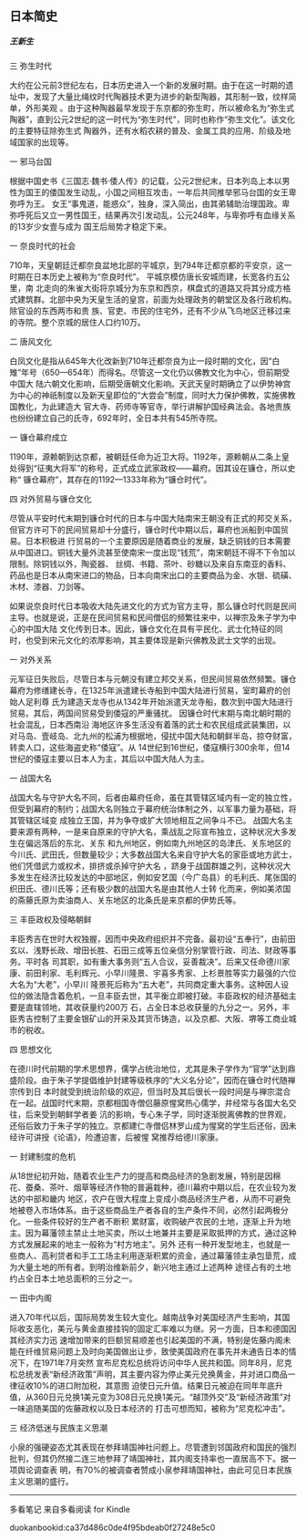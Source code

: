 ## 日本简史

##### 王新生



  三 弥生时代





大约在公元前3世纪左右，日本历史进入一个新的发展时期。由于在这一时期的遗址中，发现了大量比绳纹时代陶器技术更为进步的新型陶器，其形制一致，纹样简单，外形美观
。由于这种陶器最早发现于东京都的弥生町，所以被命名为“弥生式陶器”，直到公元2世纪的这一时代为“弥生时代”，同时也称作“弥生文化”。该文化的主要特征除弥生式
陶器外，还有水稻农耕的普及、金属工具的应用、阶级及地域国家的出现等。



  一 邪马台国





根据中国史书《三国志·魏书·倭人传》的记载，公元2世纪末，日本列岛上本以男性为国王的倭国发生动乱，小国之间相互攻击，一年后共同推举邪马台国的女王卑弥呼为王。
女王“事鬼道，能惑众”，独身，深入简出，由其弟辅助治理国政。卑弥呼死后又立一男性国王，结果再次引发动乱，公元248年，与卑弥呼有血缘关系的13岁少女壹与成为
国王后局势才稳定下来。



  一 奈良时代的社会





710年，天皇朝廷迁都奈良盆地北部的平城京，到794年迁都京都的平安京，这一时期在日本历史上被称为“奈良时代”。 平城京模仿唐长安城而建，长宽各约五公里，南
北走向的朱雀大街将京城分为东京和西京，棋盘式的道路又将其分成方格式建筑群。北部中央为天皇生活的皇宫，前面为处理政务的朝堂区及各行政机构。除官设的东西两市和贵
族、官吏、市民的住宅外，还有不少从飞鸟地区迁移过来的寺院。整个京城的居住人口约10万。



  二 唐风文化





白凤文化是指从645年大化改新到710年迁都奈良为止一段时期的文化，因“白雉”年号（650—654年）而得名。尽管这一文化仍以佛教文化为中心，但前期受中国大
陆六朝文化影响，后期受唐朝文化影响。天武天皇时期确立了以伊势神宫为中心的神祇制度以及新天皇即位的“大尝会”制度，同时大力保护佛教，实施佛教国教化，为此建造大
官大寺、药师寺等官寺，举行讲解护国经典法会。各地贵族也纷纷建立自己的氏寺，692年时，全日本共有545所寺院。



  一 镰仓幕府成立





1190年，源赖朝到达京都，被朝廷任命为近卫大将。1192年，源赖朝从二条上皇处得到“征夷大将军”的称号，正式成立武家政权——幕府。因其设在镰仓，所以史称“
镰仓幕府”，其存在的1192—1333年称为“镰仓时代”。



  四 对外贸易与镰仓文化





尽管从平安时代末期到镰仓时代的日本与中国大陆南宋王朝没有正式的邦交关系，但官方许可下的民间贸易却十分盛行，镰仓时代中期以后，幕府也派船到中国贸易。日本积极进
行贸易的一个主要原因是随着商业的发展，缺乏铜钱的日本需要从中国进口。铜钱大量外流甚至使南宋一度出现“钱荒”，南宋朝廷不得不下令加以限制。除铜钱以外，陶瓷器、
丝绸、书籍、茶叶、砂糖以及来自东南亚的香料、药品也是日本从南宋进口的物品，日本向南宋出口的主要商品为金、水银、硫磺、木材、漆器、刀剑等。





如果说奈良时代日本吸收大陆先进文化的方式为官方主导，那么镰仓时代则是民间主导。也就是说，正是在民间贸易和民间僧侣的频繁往来中，以禅宗及朱子学为中心的中国大陆
文化传到日本。因此，镰仓文化在具有平民化、武士化特征的同时，也受到宋元文化的浓厚影响，其主要体现是新兴佛教及武士文学的出现。



  一 对外关系





元军征日失败后，尽管日本与元朝没有建立邦交关系，但民间贸易依然频繁。镰仓幕府为修缮建长寺，在1325年派遣建长寺船到中国大陆进行贸易，室町幕府的创始人足利尊
氏为建造天龙寺也从1342年开始派遣天龙寺船，数次到中国大陆进行贸易。其后，两国间贸易受到倭寇的严重骚扰。 因镰仓时代末期与南北朝时期的社会混乱，日本西南沿
海地区许多生活没有着落的武士和农民组成武装集团，以对马岛、壹岐岛、北九州的松浦为根据地，侵扰中国大陆和朝鲜半岛，掠夺财富，转卖人口，这些海盗史称“倭寇”。从
14世纪到16世纪，倭寇横行300余年，但14世纪的倭寇主要以日本人为主，其后以中国大陆人为主。



  一 战国大名





战国大名与守护大名不同，后者由幕府任命，虽在其管辖区域内有一定的独立性，但受到幕府的制约；战国大名则独立于幕府统治体制之外，以军事力量为基础，将其管辖区域变
成独立王国，并为争夺或扩大领地相互之间争斗不已。 战国大名主要来源有两种，一是来自原来的守护大名，乘战乱之际宣布独立，这种状况大多发生在偏远落后的东北、关东
和九州地区，例如南九州地区的岛津氏、关东地区的今川氏、武田氏，但数量较少；大多数战国大名来自守护大名的家臣或地方武士，他们凭借武力或权术，排挤或杀掉守护大名
，跻身于战国群雄之列，这种状况大多发生在经济比较发达的中部地区，例如安艺国（今广岛县）的毛利氏、尾张国的织田氏、德川氏等；还有极少数的战国大名是由其他人士转
化而来，例如美浓国的斋藤氏原为卖油商人、关东地区的北条氏是来京都的伊势氏等。



  三 丰臣政权及侵略朝鲜





丰臣秀吉在世时大权独握，因而中央政府组织并不完备。最初设“五奉行”，由前田玄以、浅野长政、增田长胜、石田三成等五位亲信分别掌管行政、司法、财政等事务。平时各
司其职，如有重大事务则“五人合议，妥善裁决”。后来又任命德川家康、前田利家、毛利辉元、小早川隆景、宇喜多秀家、上杉景胜等实力最强的六位大名为“大老”，小早川
隆景死后称为“五大老”，共同商定重大事务。这种因人设位的做法隐含着危机，一旦丰臣去世，其平衡立即被打破。丰臣政权的经济基础主要是直辖领地，其收获量约200万
石，占全日本总收获量的九分之一。另外，丰臣秀吉控制了主要金银矿山的开采及其货币铸造，以及京都、大阪、堺等工商业城市的税收。



  四 思想文化





在德川时代前期的学术思想界，儒学占统治地位，尤其是朱子学作为“官学”达到鼎盛阶段。由于朱子学提倡维护封建等级秩序的“大义名分论”，因而在镰仓时代随禅宗传到日
本时就受到统治阶级的欢迎，但当时及其后很长一段时间是与禅宗混合在一起。战国时代末期，京都相国寺僧侣藤原惺窝热心儒学，并经常与各国大名交往，后来受到朝鲜学者姜
沆的影响，专心朱子学，同时逐渐脱离佛教的世界观，还俗后致力于朱子学的独立。京都建仁寺僧侣林罗山成为惺窝的学生后还俗，因未经许可讲授《论语》，险遭迫害，后被惺
窝推荐给德川家康。



  一 封建制度的危机





从18世纪初开始，随着农业生产力的提高和商品经济的急剧发展，特别是因棉花、蚕桑、茶叶、烟草等经济作物的普遍栽种，德川幕府中期以后，在农业较为发达的中部和畿内
地区，农户在很大程度上变成小商品经济生产者，从而不可避免地被卷入市场体系。由于这些商品生产者各自的生产条件不同，必然引起两极分化。一些条件较好的生产者不断积
累财富，收购破产农民的土地，逐渐上升为地主。因为幕藩领主禁止土地买卖，所以土地兼并主要是采取抵押的方式，通过这种方式发展起来的地主一般称为“村方地主”。另外
还有一种开发型地主，也就是一些商人、高利贷者和手工工场主利用逐渐积累的资金，通过幕藩领主承包垦荒，成为大量土地的所有者。到明治维新前夕，新兴地主通过上述两种
途径占有的土地约占全日本土地总面积的三分之一。



  一 田中内阁





进入70年代以后，国际局势发生较大变化。越南战争对美国经济产生影响，其国际收支恶化，美元与黄金直接挂钩的固定汇率难以为继。另一方面，日本和德国因其经济实力迅
速增加带来的巨额贸易顺差也引起美国的不满，特别是佐藤内阁未能在纤维贸易问题上及时向美国做出让步，致使美国政府在事先并未通告日本的情况下，在1971年7月突然
宣布尼克松总统将访问中华人民共和国。同年8月，尼克松总统发表“新经济政策”声明，其主要内容为停止美元兑换黄金，并对进口商品一律征收10%的进口附加税，其意图
迫使日元升值。结果日元被迫在同年年底升值，从360日元兑换1美元变为308日元兑换1美元。“越顶外交”及“新经济政策”对一味追随美国的佐藤政权以及日本经济的
打击可想而知，被称为“尼克松冲击”。



  三 经济低迷与民族主义思潮





小泉的强硬姿态尤其表现在参拜靖国神社问题上。尽管遭到邻国政府和国民的强烈批判，但其仍然接二连三地参拜了靖国神社，其内阁支持率也一直居高不下。据一项舆论调查表
明，有70%的被调查者赞成小泉参拜靖国神社，由此可见日本民族主义思潮的盛行。

* * *

多看笔记 来自多看阅读 for Kindle

duokanbookid:ca37d486c0de4f95bdeab0f27248e5c0

